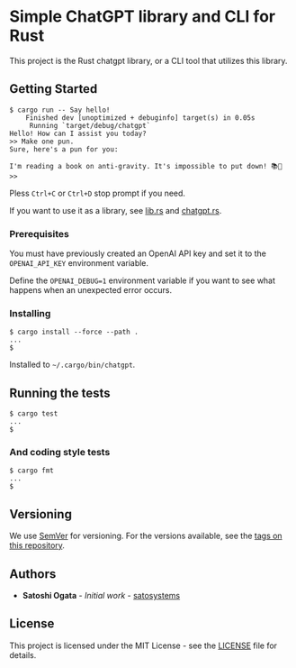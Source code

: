 # Simple ChatGPT library and CLI for Rust

This project is the Rust chatgpt library, or a CLI tool that utilizes this library.

## Getting Started

```shell-session
$ cargo run -- Say hello!
    Finished dev [unoptimized + debuginfo] target(s) in 0.05s
     Running `target/debug/chatgpt`
Hello! How can I assist you today?
>> Make one pun.
Sure, here's a pun for you:

I'm reading a book on anti-gravity. It's impossible to put down! 📚🚀
>>
```

Pless `Ctrl+C` or `Ctrl+D` stop prompt if you need.

If you want to use it as a library, see [lib.rs](src/lib.rs) and [chatgpt.rs](src/bin/chatgpt.rs).

### Prerequisites

You must have previously created an OpenAI API key and set it to the `OPENAI_API_KEY` environment variable.

Define the `OPENAI_DEBUG=1` environment variable if you want to see what happens when an unexpected error occurs.

### Installing

```shell-session
$ cargo install --force --path .
...
$
```

Installed to `~/.cargo/bin/chatgpt`.

## Running the tests

```shell-session
$ cargo test
...
$
```

### And coding style tests

```shell-session
$ cargo fmt
...
$
```

## Versioning

We use [SemVer](http://semver.org/) for versioning. For the versions available, see the [tags on this repository](https://github.com/satosystems/simple-chatgpt/tags).

## Authors

* **Satoshi Ogata** - *Initial work* - [satosystems](https://github.com/satosystems)

## License

This project is licensed under the MIT License - see the [LICENSE](LICENSE) file for details.

